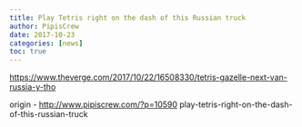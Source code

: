 ```yaml
---
title: Play Tetris right on the dash of this Russian truck
author: PipisCrew
date: 2017-10-23
categories: [news]
toc: true
---
```


https://www.theverge.com/2017/10/22/16508330/tetris-gazelle-next-van-russia-y-tho

origin - http://www.pipiscrew.com/?p=10590 play-tetris-right-on-the-dash-of-this-russian-truck